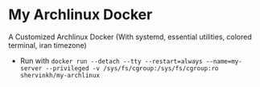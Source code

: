 # My Archlinux Docker
A Customized Archlinux Docker (With systemd, essential utilities, colored terminal, iran timezone)
- Run with `docker run --detach --tty --restart=always --name=my-server --privileged -v /sys/fs/cgroup:/sys/fs/cgroup:ro shervinkh/my-archlinux`
